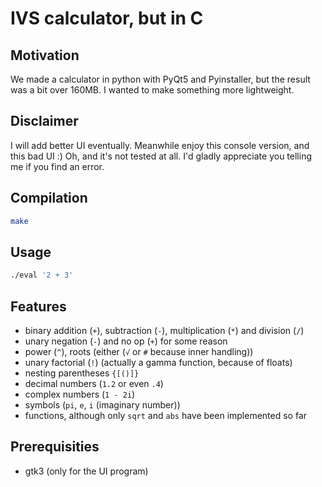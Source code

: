 # IVS calculator, but in C

## Motivation
We made a calculator in python with PyQt5 and Pyinstaller, but the result was a bit over 160MB.
I wanted to make something more lightweight.

## Disclaimer
I will add better UI eventually. Meanwhile enjoy this console version, and this bad UI :)
Oh, and it's not tested at all. I'd gladly appreciate you telling me if you find an error.

## Compilation
```sh
make
```

## Usage
```sh
./eval '2 + 3'
```

## Features
* binary addition (`+`), subtraction (`-`), multiplication (`*`) and division (`/`)
* unary negation (`-`) and no op (`+`) for some reason
* power (`^`), roots (either (`√` or `#` because inner handling))
* unary factorial (`!`) (actually a gamma function, because of floats)
* nesting parentheses `{[()]}`
* decimal numbers (`1.2` or even `.4`)
* complex numbers (`1 - 2i`)
* symbols (`pi`, `e`, `i` (imaginary number))
* functions, although only `sqrt` and `abs` have been implemented so far

## Prerequisities
* gtk3 (only for the UI program)
